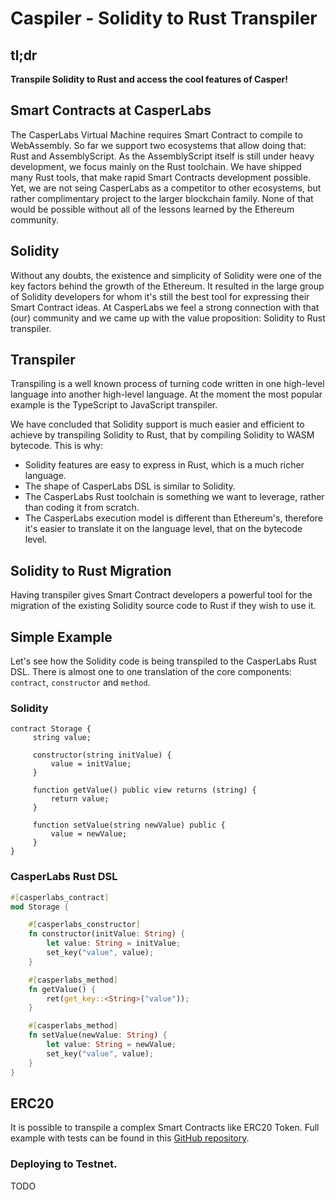 # Caspiler - Solidity to Rust Transpiler

## tl;dr 
**Transpile Solidity to Rust and access the cool features of Casper!**

## Smart Contracts at CasperLabs
The CasperLabs Virtual Machine requires Smart Contract to compile to WebAssembly.
So far we support two ecosystems that allow doing that: Rust and AssemblyScript.
As the AssemblyScript itself is still under heavy development, we focus mainly on the Rust toolchain. We have shipped many Rust tools, that make rapid Smart Contracts development possible. Yet, we are not seing CasperLabs as a competitor to other ecosystems, but rather complimentary project to the larger blockchain family. None of that would be possible without all of the lessons learned by the Ethereum community.

## Solidity
Without any doubts, the existence and simplicity of Solidity were one of the key factors behind the growth of the Ethereum. It resulted in the large group of Solidity developers for whom it's still the best tool for expressing their Smart Contract ideas. At CasperLabs we feel a strong connection with that (our) community and we came up with the value proposition: Solidity to Rust transpiler.

## Transpiler
Transpiling is a well known process of turning code written in one high-level language into another high-level language. At the moment the most popular example is the TypeScript to JavaScript transpiler. 

We have concluded that Solidity support is much easier and efficient to achieve by transpiling Solidity to Rust, that by compiling Solidity to WASM bytecode. This is why:
* Solidity features are easy to express in Rust, which is a much richer language.
* The shape of CasperLabs DSL is similar to Solidity.
* The CasperLabs Rust toolchain is something we want to leverage, rather than coding it from scratch.
* The CasperLabs execution model is different than Ethereum's, therefore it's easier to translate it on the language level, that on the bytecode level.

## Solidity to Rust Migration
Having transpiler gives Smart Contract developers a powerful tool for the migration of the existing Solidity source code to Rust if they wish to use it.

## Simple Example
Let's see how the Solidity code is being transpiled to the CasperLabs Rust DSL.
There is almost one to one translation of the core components: `contract`, `constructor` and `method`. 

### Solidity
```Solidity
contract Storage {
     string value;

     constructor(string initValue) {
         value = initValue;
     }

     function getValue() public view returns (string) {
         return value;
     }

     function setValue(string newValue) public {
         value = newValue;
     }
}
```

### CasperLabs Rust DSL
```Rust
#[casperlabs_contract]
mod Storage {

    #[casperlabs_constructor]
    fn constructor(initValue: String) {
        let value: String = initValue;
        set_key("value", value);
    }

    #[casperlabs_method]
    fn getValue() {
        ret(get_key::<String>("value"));
    }

    #[casperlabs_method]
    fn setValue(newValue: String) {
        let value: String = newValue;
        set_key("value", value);
    }
}
```

## ERC20
It is possible to transpile a complex Smart Contracts like ERC20 Token.
Full example with tests can be found in this [GitHub repository](https://github.com/casper-ecosystem/erc20-solidity).

### Deploying to Testnet.
TODO
